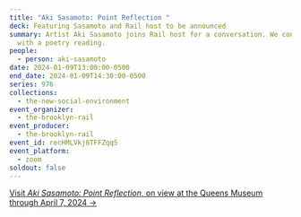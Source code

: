 ```yaml
---
title: "Aki Sasamoto: Point Reflection "
deck: Featuring Sasamoto and Rail host to be announced
summary: Artist Aki Sasamoto joins Rail host for a conversation. We conclude
  with a poetry reading.
people:
  - person: aki-sasamoto
date: 2024-01-09T13:00:00-0500
end_date: 2024-01-09T14:30:00-0500
series: 976
collections:
  - the-new-social-environment
event_organizer:
  - the-brooklyn-rail
event_producer:
  - the-brooklyn-rail
event_id: recHMLVkj8TFFZqqS
event_platform:
  - zoom
soldout: false
---
```

[V﻿isit *Aki Sasamoto: Point Reflection*, on view at the Queens Museum through April 7, 2024 →](https://queensmuseum.org/exhibition/aki-sasamoto-point-reflection/)